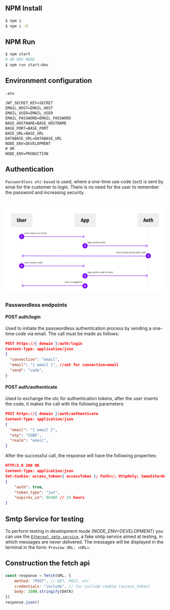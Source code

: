 ## NPM Install
```bash
$ npm i
$ npm i -D
```

## NPM Run
```bash
$ npm start
# OR DEV MODE
$ npm run start:dev
```

## Environment configuration
`.env`
```
JWT_SECRET_KEY=SECRET
EMAIL_HOST=EMAIL_HOST
EMAIL_USER=EMAIL_USER
EMAIL_PASSWORD=EMAIL_PASSWORD
BASE_HOSTNAME=BASE_HOSTNAME
BASE_PORT=BASE_PORT
BASE_URL=BASE_URL
DATABASE_URL=DATABASE_URL
NODE_ENV=DEVELOPMENT
# OR
NODE_ENV=PRODUCTION
```

## Authentication
`Passwordless otc-based` is used, where a one-time use code (oct) is sent by emai for the customer to login. There is no need for the user to remember the password and increasing security.

<h1 align="center">
    <img alt="passwordless-flow" src="../.github/passwordless-flow.png" />
</h1>

### Passwordless endpoints

#### POST auth/login
Used to initiate the passwordless authentication process by sending a one-time code via email.
The call must be made as follows:

```json
POST https://{ domain }/auth/login
Content-Type: application/json
{
  "connection": "email",
  "email": "{ email }", //set for connection=email
  "send": "code",
}
```

#### POST auth/authenticate
Used to exchange the otc for authentication tokens, after the user inserts the code, it makes the call with the following parameters:

```json
POST https://{ domain }/auth/authenticate
Content-Type: application/json
{
  "email": "{ email }",
  "otp": "CODE",
  "realm": "email",
}
```

After the successful call, the response will have the following properties:

```json
HTTP/2.0 200 OK
Content-Type: application/json
Set-Cookie: access_token={ accessToken }; Path=/; HttpOnly; SameSite=None; Secure
{
    "auth": true,
    "token_type": "jwt",
    "expires_in": 86400 // 24 hours
}
```

## Smtp Service for testing
To perform testing in development mode (NODE_ENV=DEVELOPMENT) you can use the [`Ethereal smtp service`](https://ethereal.email/), a fake smtp service aimed at testing, in which messages are never delivered. The messages will be displayed in the terminal in the form: `Preview URL: <URL>`.

## Construction the fetch api
```js
const response = fetch(URL, {
    method: "POST", // GET, POST, etc
    credentials: "include", // for include cookie (access_token)
    body: JSON.stringify(DATA)
})
response.json()
```